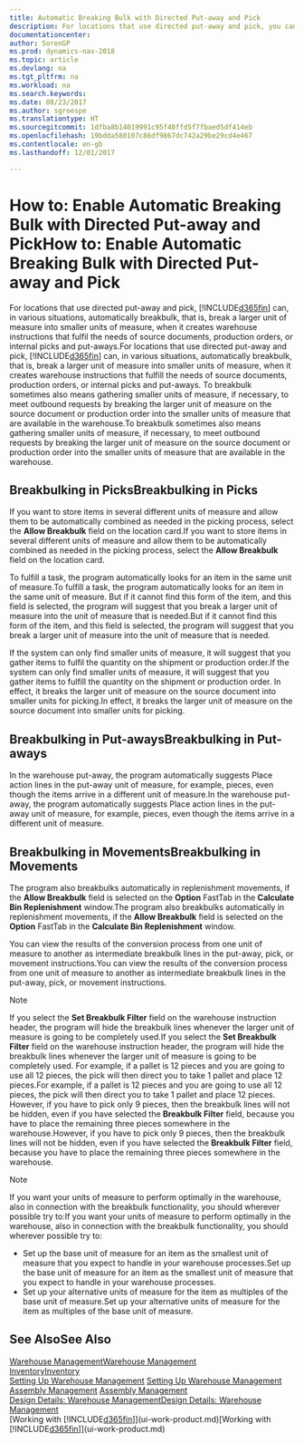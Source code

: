 ```yaml
---
title: Automatic Breaking Bulk with Directed Put-away and Pick
description: For locations that use directed put-away and pick, you can break a larger unit of measure into smaller units of measure, when it creates warehouse instructions that fulfil the needs of source documents, production orders, or internal picks and put-aways.
documentationcenter: 
author: SorenGP
ms.prod: dynamics-nav-2018
ms.topic: article
ms.devlang: na
ms.tgt_pltfrm: na
ms.workload: na
ms.search.keywords: 
ms.date: 08/23/2017
ms.author: sgroespe
ms.translationtype: HT
ms.sourcegitcommit: 1dfba8b14019991c95f40ffd5f7fbaed5df414eb
ms.openlocfilehash: 19bdda580107c86df9867dc742a29be29cd4e467
ms.contentlocale: en-gb
ms.lasthandoff: 12/01/2017

---
```

# <a name="how-to-enable-automatic-breaking-bulk-with-directed-put-away-and-pick"></a><span data-ttu-id="c3f08-103">How to: Enable Automatic Breaking Bulk with Directed Put-away and Pick</span><span class="sxs-lookup"><span data-stu-id="c3f08-103">How to: Enable Automatic Breaking Bulk with Directed Put-away and Pick</span></span>
<span data-ttu-id="c3f08-104">For locations that use directed put-away and pick, [!INCLUDE[d365fin](includes/d365fin_md.md)] can, in various situations, automatically breakbulk, that is, break a larger unit of measure into smaller units of measure, when it creates warehouse instructions that fulfil the needs of source documents, production orders, or internal picks and put-aways.</span><span class="sxs-lookup"><span data-stu-id="c3f08-104">For locations that use directed put-away and pick, [!INCLUDE[d365fin](includes/d365fin_md.md)] can, in various situations, automatically breakbulk, that is, break a larger unit of measure into smaller units of measure, when it creates warehouse instructions that fulfill the needs of source documents, production orders, or internal picks and put-aways.</span></span> <span data-ttu-id="c3f08-105">To breakbulk sometimes also means gathering smaller units of measure, if necessary, to meet outbound requests by breaking the larger unit of measure on the source document or production order into the smaller units of measure that are available in the warehouse.</span><span class="sxs-lookup"><span data-stu-id="c3f08-105">To breakbulk sometimes also means gathering smaller units of measure, if necessary, to meet outbound requests by breaking the larger unit of measure on the source document or production order into the smaller units of measure that are available in the warehouse.</span></span>   

## <a name="breakbulking-in-picks"></a><span data-ttu-id="c3f08-106">Breakbulking in Picks</span><span class="sxs-lookup"><span data-stu-id="c3f08-106">Breakbulking in Picks</span></span>  
<span data-ttu-id="c3f08-107">If you want to store items in several different units of measure and allow them to be automatically combined as needed in the picking process, select the **Allow Breakbulk** field on the location card.</span><span class="sxs-lookup"><span data-stu-id="c3f08-107">If you want to store items in several different units of measure and allow them to be automatically combined as needed in the picking process, select the **Allow Breakbulk** field on the location card.</span></span>  

<span data-ttu-id="c3f08-108">To fulfill a task, the program automatically looks for an item in the same unit of measure.</span><span class="sxs-lookup"><span data-stu-id="c3f08-108">To fulfill a task, the program automatically looks for an item in the same unit of measure.</span></span> <span data-ttu-id="c3f08-109">But if it cannot find this form of the item, and this field is selected, the program will suggest that you break a larger unit of measure into the unit of measure that is needed.</span><span class="sxs-lookup"><span data-stu-id="c3f08-109">But if it cannot find this form of the item, and this field is selected, the program will suggest that you break a larger unit of measure into the unit of measure that is needed.</span></span>  

<span data-ttu-id="c3f08-110">If the system can only find smaller units of measure, it will suggest that you gather items to fulfil the quantity on the shipment or production order.</span><span class="sxs-lookup"><span data-stu-id="c3f08-110">If the system can only find smaller units of measure, it will suggest that you gather items to fulfill the quantity on the shipment or production order.</span></span> <span data-ttu-id="c3f08-111">In effect, it breaks the larger unit of measure on the source document into smaller units for picking.</span><span class="sxs-lookup"><span data-stu-id="c3f08-111">In effect, it breaks the larger unit of measure on the source document into smaller units for picking.</span></span>  

## <a name="breakbulking-in-put-aways"></a><span data-ttu-id="c3f08-112">Breakbulking in Put-aways</span><span class="sxs-lookup"><span data-stu-id="c3f08-112">Breakbulking in Put-aways</span></span>  
<span data-ttu-id="c3f08-113">In the warehouse put-away, the program automatically suggests Place action lines in the put-away unit of measure, for example, pieces, even though the items arrive in a different unit of measure.</span><span class="sxs-lookup"><span data-stu-id="c3f08-113">In the warehouse put-away, the program automatically suggests Place action lines in the put-away unit of measure, for example, pieces, even though the items arrive in a different unit of measure.</span></span>  

## <a name="breakbulking-in-movements"></a><span data-ttu-id="c3f08-114">Breakbulking in Movements</span><span class="sxs-lookup"><span data-stu-id="c3f08-114">Breakbulking in Movements</span></span>  
<span data-ttu-id="c3f08-115">The program also breakbulks automatically in replenishment movements, if the **Allow Breakbulk** field is selected on the **Option** FastTab in the **Calculate Bin Replenishment** window.</span><span class="sxs-lookup"><span data-stu-id="c3f08-115">The program also breakbulks automatically in replenishment movements, if the **Allow Breakbulk** field is selected on the **Option** FastTab in the **Calculate Bin Replenishment** window.</span></span>  

<span data-ttu-id="c3f08-116">You can view the results of the conversion process from one unit of measure to another as intermediate breakbulk lines in the put-away, pick, or movement instructions.</span><span class="sxs-lookup"><span data-stu-id="c3f08-116">You can view the results of the conversion process from one unit of measure to another as intermediate breakbulk lines in the put-away, pick, or movement instructions.</span></span>  

> [!NOTE]  
>  <span data-ttu-id="c3f08-117">If you select the **Set Breakbulk Filter** field on the warehouse instruction header, the program will hide the breakbulk lines whenever the larger unit of measure is going to be completely used.</span><span class="sxs-lookup"><span data-stu-id="c3f08-117">If you select the **Set Breakbulk Filter** field on the warehouse instruction header, the program will hide the breakbulk lines whenever the larger unit of measure is going to be completely used.</span></span> <span data-ttu-id="c3f08-118">For example, if a pallet is 12 pieces and you are going to use all 12 pieces, the pick will then direct you to take 1 pallet and place 12 pieces.</span><span class="sxs-lookup"><span data-stu-id="c3f08-118">For example, if a pallet is 12 pieces and you are going to use all 12 pieces, the pick will then direct you to take 1 pallet and place 12 pieces.</span></span> <span data-ttu-id="c3f08-119">However, if you have to pick only 9 pieces, then the breakbulk lines will not be hidden, even if you have selected the **Breakbulk Filter** field, because you have to place the remaining three pieces somewhere in the warehouse.</span><span class="sxs-lookup"><span data-stu-id="c3f08-119">However, if you have to pick only 9 pieces, then the breakbulk lines will not be hidden, even if you have selected the **Breakbulk Filter** field, because you have to place the remaining three pieces somewhere in the warehouse.</span></span>  

> [!NOTE]  
>  <span data-ttu-id="c3f08-120">If you want your units of measure to perform optimally in the warehouse, also in connection with the breakbulk functionality, you should wherever possible try to:</span><span class="sxs-lookup"><span data-stu-id="c3f08-120">If you want your units of measure to perform optimally in the warehouse, also in connection with the breakbulk functionality, you should wherever possible try to:</span></span>  
>   
> - <span data-ttu-id="c3f08-121">Set up the base unit of measure for an item as the smallest unit of measure that you expect to handle in your warehouse processes.</span><span class="sxs-lookup"><span data-stu-id="c3f08-121">Set up the base unit of measure for an item as the smallest unit of measure that you expect to handle in your warehouse processes.</span></span>  
> - <span data-ttu-id="c3f08-122">Set up your alternative units of measure for the item as multiples of the base unit of measure.</span><span class="sxs-lookup"><span data-stu-id="c3f08-122">Set up your alternative units of measure for the item as multiples of the base unit of measure.</span></span>  

## <a name="see-also"></a><span data-ttu-id="c3f08-123">See Also</span><span class="sxs-lookup"><span data-stu-id="c3f08-123">See Also</span></span>  
[<span data-ttu-id="c3f08-124">Warehouse Management</span><span class="sxs-lookup"><span data-stu-id="c3f08-124">Warehouse Management</span></span>](warehouse-manage-warehouse.md)  
[<span data-ttu-id="c3f08-125">Inventory</span><span class="sxs-lookup"><span data-stu-id="c3f08-125">Inventory</span></span>](inventory-manage-inventory.md)  
<span data-ttu-id="c3f08-126">[Setting Up Warehouse Management](warehouse-setup-warehouse.md)   </span><span class="sxs-lookup"><span data-stu-id="c3f08-126">[Setting Up Warehouse Management](warehouse-setup-warehouse.md)   </span></span>  
<span data-ttu-id="c3f08-127">[Assembly Management](assembly-assemble-items.md)  </span><span class="sxs-lookup"><span data-stu-id="c3f08-127">[Assembly Management](assembly-assemble-items.md)  </span></span>  
[<span data-ttu-id="c3f08-128">Design Details: Warehouse Management</span><span class="sxs-lookup"><span data-stu-id="c3f08-128">Design Details: Warehouse Management</span></span>](design-details-warehouse-management.md)  
<span data-ttu-id="c3f08-129">[Working with [!INCLUDE[d365fin](includes/d365fin_md.md)]](ui-work-product.md)</span><span class="sxs-lookup"><span data-stu-id="c3f08-129">[Working with [!INCLUDE[d365fin](includes/d365fin_md.md)]](ui-work-product.md)</span></span>  

